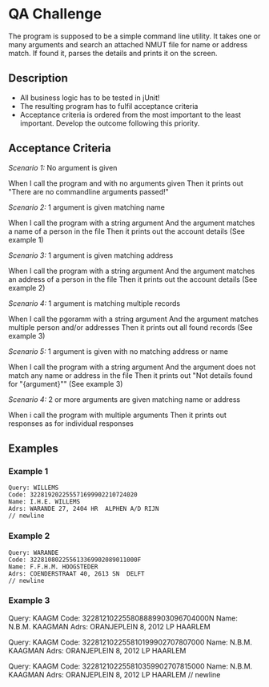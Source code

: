 # QA Challenge

The program is supposed to be a simple command line utility. It takes one or many arguments and search an attached NMUT file for name or address match. If found it, parses the details and prints it on the screen.

## Description
* All business logic has to be tested in jUnit!
* The resulting program has to fulfil acceptance criteria
* Acceptance criteria is ordered from the most important to the least important. Develop the outcome following this priority.


## Acceptance Criteria
*Scenario 1:* No argument is given

When I call the program and with no arguments given
Then it prints out "There are no commandline arguments passed!"

*Scenario 2:* 1 argument is given matching name

When I call the program with a string argument
And the argument matches a name of a person in the file
Then it prints out the account details (See example 1)

*Scenario 3:* 1 argument is given matching address

When I call the program with a string argument
And the argument matches an address of a person in the file
Then it prints out the account details (See example 2)

*Scenario 4:* 1 argument is matching multiple records

When I call the pgoramm with a string argument
And the argument matches multiple person and/or addresses
Then it prints out all found records (See example 3)

*Scenario 5:* 1 argument is given with no matching address or name

When I call the program with a string argument
And the argument does not match any name or address in the file
Then it prints out "Not details found for "{argument}"" (See example 3)

*Scenario 4:* 2 or more arguments are given matching name or address

When i call the program with multiple arguments
Then it prints out responses as for individual responses


## Examples
### Example 1

```
Query: WILLEMS
Code: 322819202255571699902210724020
Name: I.H.E. WILLEMS
Adrs: WARANDE 27, 2404 HR  ALPHEN A/D RIJN
// newline
```

### Example 2

```
Query: WARANDE
Code: 322810802255613369902089011000F
Name: F.F.H.M. HOOGSTEDER
Adrs: COENDERSTRAAT 40, 2613 SN  DELFT
// newline
```

### Example 3

Query: KAAGM
Code: 322812102255808889903096704000N
Name: N.B.M. KAAGMAN
Adrs: ORANJEPLEIN 8, 2012 LP  HAARLEM

Query: KAAGM
Code: 322812102255810199902707807000
Name: N.B.M. KAAGMAN
Adrs: ORANJEPLEIN 8, 2012 LP  HAARLEM

Query: KAAGM
Code: 322812102255810359902707815000
Name: N.B.M. KAAGMAN
Adrs: ORANJEPLEIN 8, 2012 LP  HAARLEM
// newline
```
